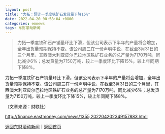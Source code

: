 ```yaml
---
layout: post
title: "力拓：预计一季度铁矿石发货量下降15%"
date: 2022-04-20 08:58:04 +0800
categories: emnews
tags: 东财滚动新闻
---
```

> 力拓一季度铁矿石产销量环比下滑，但该公司表示下半年的产量将会增加，全年出货量预期保持不变。该公司周三在一份声明中说，在截至3月31日的三个月里，其西澳大利亚皮尔巴拉地区铁矿石业务的总产量为7170万吨，同比减少6%；总发货量为7150万吨，较上一季度环比下降15%，较上年同期下降8%。

<p>力拓一季度铁矿石产销量环比下滑，但该公司表示下半年的产量将会增加，全年出货量预期保持不变。该公司周三在一份声明中说，在截至3月31日的三个月里，其西澳大利亚皮尔巴拉地区铁矿石业务的总产量为7170万吨，同比减少6%；总发货量为7150万吨，较上一季度环比下降15%，较上年同期下降8%。</p><p class="em_media">（文章来源：财联社）</p>

<http://finance.eastmoney.com/news/1355,202204202349157883.html>

[返回东财滚动新闻](//finews.withounder.com/emnews/)｜[返回首页](//finews.withounder.com/)